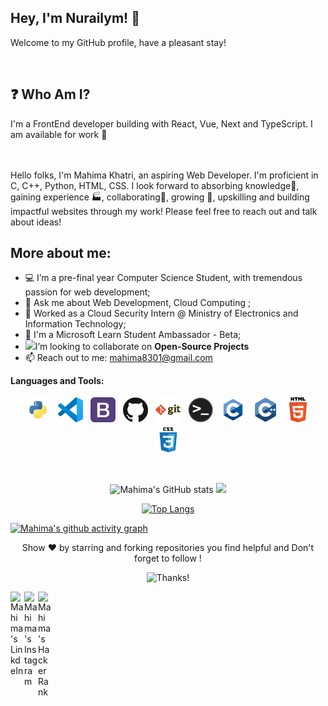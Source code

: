 ## **Hey, I'm Nurailym!** 👋

Welcome to my GitHub profile, have a pleasant stay!

<br />

## **❓ Who Am I?**

I'm a FrontEnd developer building with React, Vue, Next and TypeScript. I am available for work 📩

<br />
<br />
Hello folks, I'm Mahima Khatri, an aspiring Web Developer. I'm proficient in C, C++, Python, HTML, CSS.
I look forward to absorbing knowledge🧠, gaining experience 🏭, collaborating🤝, growing 🌱, upskilling and building impactful websites through my work!
Please feel free to reach out and talk about ideas!

## More about me:

- 💻 I’m a pre-final year Computer Science Student, with tremendous passion for web development;
- 💪 Ask me about Web Development, Cloud Computing ;
- 💬 Worked as a Cloud Security Intern @ Ministry of Electronics and Information Technology;
- 🎈 I'm a Microsoft Learn Student Ambassador - Beta;
- <img src="https://github.com/rajput2107/rajput2107/blob/master/Assets/Handshake.gif" width="40px">I’m looking to collaborate on **Open-Source Projects**
- 📫 Reach out to me: mahima8301@gmail.com

**Languages and Tools:**

<p align="center">
  
<img src="https://raw.githubusercontent.com/github/explore/80688e429a7d4ef2fca1e82350fe8e3517d3494d/topics/python/python.png" alt="Python" height="40" style="vertical-align:top; margin:4px">
  
<img src="https://raw.githubusercontent.com/github/explore/80688e429a7d4ef2fca1e82350fe8e3517d3494d/topics/visual-studio-code/visual-studio-code.png" alt="VS Code" height="40" style="vertical-align:top; margin:4px">
  
<img src="https://raw.githubusercontent.com/github/explore/80688e429a7d4ef2fca1e82350fe8e3517d3494d/topics/bootstrap/bootstrap.png" alt="Bootstrap" height="40" style="vertical-align:top; margin:4px">

<img src="https://raw.githubusercontent.com/github/explore/78df643247d429f6cc873026c0622819ad797942/topics/github/github.png" alt="Github" height="40" style="vertical-align:top; margin:4px">
  
<img src="https://raw.githubusercontent.com/github/explore/80688e429a7d4ef2fca1e82350fe8e3517d3494d/topics/git/git.png" alt="Git" height="40" style="vertical-align:top; margin:4px">
  
<img src="https://raw.githubusercontent.com/github/explore/80688e429a7d4ef2fca1e82350fe8e3517d3494d/topics/terminal/terminal.png" alt="Terminal" height="40" style="vertical-align:top; margin:4px">

  <img src="https://raw.githubusercontent.com/github/explore/78df643247d429f6cc873026c0622819ad797942/topics/c/c.png" alt="C" height="40" style="vertical-align:top; margin:4px">
  
  <img src="https://raw.githubusercontent.com/github/explore/78df643247d429f6cc873026c0622819ad797942/topics/cpp/cpp.png" alt="CPP" height="40" style="vertical-align:top; margin:4px">
  
  <img src="https://raw.githubusercontent.com/github/explore/78df643247d429f6cc873026c0622819ad797942/topics/html/html.png" alt="HTML" height="40" style="vertical-align:top; margin:4px">
  
   <img src="https://raw.githubusercontent.com/github/explore/78df643247d429f6cc873026c0622819ad797942/topics/css/css.png" alt="CSS" height="40" style="vertical-align:top; margin:4px">

 </p>
  </br>
  <div align="center">

![Mahima's GitHub stats](https://github-readme-stats.vercel.app/api?username=MahimaKhatri&show_icons=true&theme=radical)
<img width="48%" src="https://github-readme-streak-stats.herokuapp.com/?user=MahimaKhatri&theme=radical" />

[![Top Langs](https://github-readme-stats.vercel.app/api/top-langs/?username=MahimaKhatri&theme=radical)](https://github.com/MahimaKhatri/github-readme-stats)

  </div>

[![Mahima's github activity graph](https://activity-graph.herokuapp.com/graph?username=MahimaKhatri&theme=react-dark)](https://github.com/MahimaKhatri/github-readme-activity-graph)

<p align="center">Show ❤️  by starring and forking repositories you find helpful and Don't forget to follow ! </p>
<p align="center"><img src="https://camo.githubusercontent.com/7da528df692aea867b90800324488b633f5a8328d74c05a02c26483c0a267799/68747470733a2f2f696d672e736869656c64732e696f2f62616467652f5468616e6b73253230666f722532307669736974696e672d212d3145414544422e737667" alt="Thanks!" data-canonical-src="https://img.shields.io/badge/Thanks%20for%20visiting-!-1EAEDB.svg" style="max-width:100%;"> </p>

<a href="https://www.linkedin.com/in/mahima-khatri-434a3b193/">
  <img align="left" alt="Mahima's LinkdeIn" width="22px" src="https://cdn.jsdelivr.net/npm/simple-icons@v3/icons/linkedin.svg" />
</a>
<a href="https://www.instagram.com/mahima.khatri8301/">
  <img align="left" alt="Mahima's Instagram" width="22px" src="https://cdn.jsdelivr.net/npm/simple-icons@v3/icons/instagram.svg" />
</a>
<a href="https://www.hackerrank.com/RA1911003010761">
  <img align="left" alt="Mahima's HackerRank" width="22px" src="https://cdn.jsdelivr.net/npm/simple-icons@v3/icons/leetcode.svg" />
</a>
